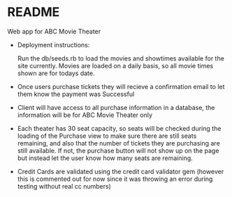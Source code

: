 # README

Web app for ABC Movie Theater

* Deployment instructions:

  Run the db/seeds.rb to load the movies and showtimes available for the site currently. Movies are loaded on a daily basis, so all movie times shown are for todays date.

* Once users purchase tickets they will recieve a confirmation email to let them know the payment was Successful

* Client will have access to all purchase information in a database, the information will be for ABC Movie Theater only

* Each theater has 30 seat capacity, so seats will be checked during the loading of the Purchase view to make sure there are still seats remaining, and also that the number of tickets  they are purchasing are still available.  If not, the purchase button will not show up on the page but instead let the user know how many seats are remaining.

* Credit Cards are validated using the credit card validator gem (however this is commented out for now since it was throwing an error during testing without real cc numbers)
